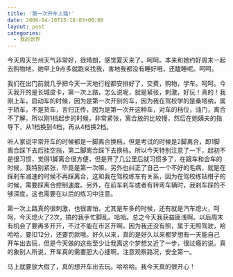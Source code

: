 ```yaml
---
title: '第一次开车上路!'
date: 2006-04-10T15:18:03+00:00
layout: post
categories:
  - 我的世界
---
```


今天周天兰州天气非常好，很晴朗，感觉夏天来了。呵呵。本来和她约好周末一起去购物地，她早上9点多就跑来找我，害地我都没有睡好哦，还瞌睡呢。呵呵。

我们在出门前就几乎把今天一天地行程都安排好了，交费，购物，学车。呵呵。今天我开的是长城皮卡，第一次上路，怎么说呢，就是紧张，刺激，好玩！真的！我刚上车，启动车的时候，因为是第一次开别的车，因为我在驾校学的是桑塔纳，属于轿车，不是货车，言归正传，因为是第一次开这种车，对车的档位，油门，离合不了解，所以刚1档起步的时候，非常紧张，离合放的比较慢，然后在她姨夫的指导下，从1档换到4档，再从4档换2档。

听人家说平常开车的时候都是一脚离合换档，但是考试的时候是2脚离合，即1脚离合踩下去后挂空挡，第二脚离合踩下去换档。所以今天特别注意了一下，起初不是很习惯，觉得1脚离合很方便，但是开了几公里后就习惯多了，在跟车和会车的时候，我特别紧张，毕竟是第一次嘛，另外也纠正了自己一个不好的毛病，就是在踩刹车减速的时候不再踩离合，这和我在驾校练车有关系，因为在驾校练钻柑子的时候，需要踩离合控制速度。另外，在前车刹车或者有转弯车辆时，我刹车踩的不够深度，这也需要在以后的练习中注意。

第一次上路真的很刺激，也很害怕，尤其是车多的时候，还有就是汽车熄火，呵呵，今天熄火了2次，搞的我手忙脚乱。哈哈。总之今天我获益匪浅啊。以后周末有机会了要再多开开，不过不能在市区开啊，因为我还没有照，属于无照驾驶，哈哈哈，要扣12分，还要罚款哦。好久以来，真的是好久以来都梦想有一天能自己开车出去玩，但是今天做的这些至少让我离这个梦想又近了一步，很过瘾的说。真的象别人所说，开车真的需要胆大心细啊，注意观察路况，安全第一。

马上就要放大假了，真的想开车出去玩。哈哈哈。我今天真的很开心！